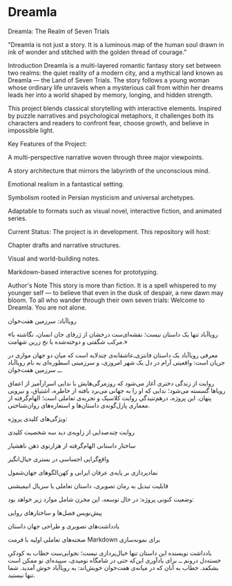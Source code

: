 # Dreamla
Dreamla: The Realm of Seven Trials

"Dreamla is not just a story. It is a luminous map of the human soul drawn in ink of wonder and stitched with the golden thread of courage."

Introduction
Dreamla is a multi-layered romantic fantasy story set between two realms: the quiet reality of a modern city, and a mythical land known as Dreamla — the Land of Seven Trials. The story follows a young woman whose ordinary life unravels when a mysterious call from within her dreams leads her into a world shaped by memory, longing, and hidden strength.

This project blends classical storytelling with interactive elements. Inspired by puzzle narratives and psychological metaphors, it challenges both its characters and readers to confront fear, choose growth, and believe in impossible light.

Key Features of the Project:

A multi-perspective narrative woven through three major viewpoints.

A story architecture that mirrors the labyrinth of the unconscious mind.

Emotional realism in a fantastical setting.

Symbolism rooted in Persian mysticism and universal archetypes.

Adaptable to formats such as visual novel, interactive fiction, and animated series.


Current Status:
The project is in development. This repository will host:

Chapter drafts and narrative structures.

Visual and world-building notes.

Markdown-based interactive scenes for prototyping.


Author's Note
This story is more than fiction. It is a spell whispered to my younger self — to believe that even in the dusk of despair, a new dawn may bloom.
To all who wander through their own seven trials:
Welcome to Dreamla. You are not alone.

رویاآباد: سرزمین هفت‌خوان

«رویاآباد تنها یک داستان نیست؛ نقشه‌ای‌ست درخشان از ژرفای جان انسان، نگاشته با مرکب شگفتی و دوخته‌شده با نخ زرین شهامت.»

معرفی
رویاآباد یک داستان فانتزی‌ـ‌عاشقانه‌ی چندلایه است که میان دو جهان موازی در جریان است:
واقعیتی آرام در دل یک شهر امروزی، و سرزمینی اسطوره‌ای به نام رویاآباد ــ سرزمین هفت‌خوان.

روایت از زندگی دختری آغاز می‌شود که روزمرگی‌هایش با ندایی اسرارآمیز از اعماق رویاها گسسته می‌شود؛ ندایی که او را به جهانی می‌برد بافته از خاطره، اشتیاق، و نیرویی پنهان.
این پروژه، درهم‌تنیدگی روایت کلاسیک و تجربه‌ی تعاملی است؛ الهام‌گرفته از معماری پازل‌گونه‌ی داستان‌ها و استعاره‌های روان‌شناختی.

ویژگی‌های کلیدی پروژه:

روایت چندصدایی از زاویه‌ی دید سه شخصیت کلیدی

ساختار داستانی الهام‌گرفته از هزارتوی ذهن ناهشیار

واقع‌گرایی احساسی در بستری خیال‌انگیز

نمادپردازی بر پایه‌ی عرفان ایرانی و کهن‌الگوهای جهان‌شمول

قابلیت تبدیل به رمان تصویری، داستان تعاملی یا سریال انیمیشنی


وضعیت کنونی پروژه:
در حال توسعه. این مخزن شامل موارد زیر خواهد بود:

پیش‌نویس فصل‌ها و ساختارهای روایی

یادداشت‌های تصویری و طراحی جهان داستان

صحنه‌های تعاملی اولیه با فرمت Markdown برای نمونه‌سازی


یادداشت نویسنده
این داستان تنها خیال‌پردازی نیست؛
نجوایی‌ست خطاب به کودکیِ خسته‌دل درونم ــ برای یادآوری این‌که حتی در شامگاه نومیدی، سپیده‌ای نو ممکن است بشکفد.
خطاب به آنان که در میانه‌ی هفت‌خوان خویش‌اند:
به رویاآباد خوش آمدید.
شما تنها نیستید.


